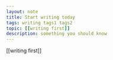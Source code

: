 ```yaml
---
layout: note
title: Start writing today
tags: writing tags1 tags2
topic: [[writing first]]
description: something you should know
---
```


[[writing first]]
